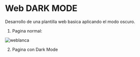 # Web DARK MODE

Desarrollo de una plantilla web basica aplicando el modo oscuro.

1) Pagina normal:

![weblanca](https://user-images.githubusercontent.com/67310486/103156732-96715200-478a-11eb-9f7b-f576e2490580.PNG)


2) Pagina con Dark Mode
